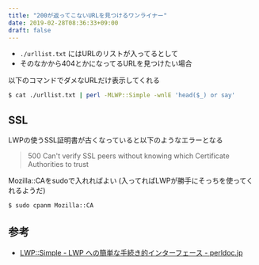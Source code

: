 ```yaml
---
title: "200が返ってこないURLを見つけるワンライナー"
date: 2019-02-28T08:36:33+09:00
draft: false
---
```


- `./urllist.txt` にはURLのリストが入ってるとして
- そのなかから404とかになってるURLを見つけたい場合

以下のコマンドでダメなURLだけ表示してくれる

```bash
$ cat ./urllist.txt | perl -MLWP::Simple -wnlE 'head($_) or say'
```


## SSL

LWPの使うSSL証明書が古くなっていると以下のようなエラーとなる

> 500 Can't verify SSL peers without knowing which Certificate Authorities to trust

Mozilla::CAをsudoで入れればよい (入ってればLWPが勝手にそっちを使ってくれるようだ)

```bash
$ sudo cpanm Mozilla::CA
```


## 参考

- [LWP::Simple - LWP への簡単な手続き的インターフェース - perldoc.jp](http://perldoc.jp/docs/modules/libwww-perl-5.813/LWP/Simple.pod)
